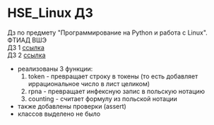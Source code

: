 # HSE_Linux ДЗ <br>
Дз по предмету "Программирование на Python и работа с Linux". ФТИАД ВШЭ<br>
ДЗ 1 [ссылка](https://github.com/S3253/HSE_Linux/blob/main/HomeWork_1_Linux.py)<br>
ДЗ 2 [ссылка](https://github.com/S3253/HSE_Linux/blob/main/HW2.py)<br>
* реализованы 3 функции:
  1. token - превращает строку в токены (то есть добавляет иррациональное число в лист целиком)
  2. rpna - превращает инфексную запис в польскую нотацию
  3. counting - считает формулу из польской нотации
* также добавлены проверки (assert)
* классов выделено не было
